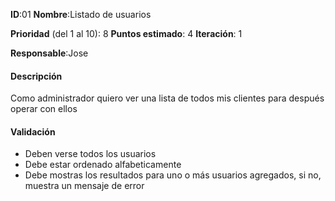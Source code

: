 **ID**:01
**Nombre**:Listado de usuarios

**Prioridad** (del 1 al 10): 8
**Puntos estimado**: 4
**Iteración**: 1

**Responsable**:Jose

#### Descripción
Como administrador quiero ver una lista de todos mis clientes para después operar con ellos

#### Validación
* Deben verse todos los usuarios
* Debe estar ordenado alfabeticamente
* Debe mostras los resultados para uno o más usuarios agregados, si no, muestra un mensaje de error
